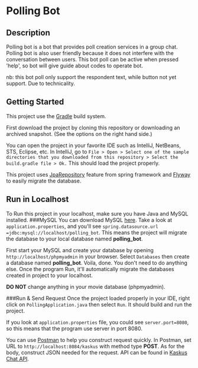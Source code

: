 # Polling Bot

## Description
Polling bot is a bot that provides poll creation services in a group chat. Polling bot is also user friendly because it does not interfere with the conversation between users. This bot poll can be active when pressed 'help', so bot will give guide about codes to operate bot.

nb: this bot poll only support the respondent text, while button not yet support. Due to technicality.
## Getting Started
This project use the [Gradle](https://spring.io/guides/gs/gradle/) build system.

First download the project by cloning this repository or downloading an archived snapshot. (See the options on the right hand side.)

You can open the project in your favorite IDE such as IntelliJ, NetBeans, STS, Eclipse, etc. In IntelliJ, go to ```File > Open > Select one of the sample directories that you downloaded from this repository > Select the build.gradle file > Ok.``` This should load the project properly.

This project uses [JpaRepository](http://docs.spring.io/spring-data/jpa/docs/1.3.0.RELEASE/reference/html/jpa.repositories.html) feature from spring framework and [Flyway](https://flywaydb.org) to easily migrate the database.

## Run in Localhost
To Run this project in your localhost, make sure you have Java and MySQL installed.
###MySQL
You can download MySQL [here](http://dev.mysql.com/downloads/). Take a look at ```application.properties```, and you'll see ```spring.datasource.url =jdbc:mysql://localhost/polling_bot```. This means the project will migrate the database to your local database named **polling_bot**.

First start your MySQL and create your database by opening ```http://localhost/phpmyadmin``` in your browser. Select ```Databases``` then create a database named **polling_bot**. Voila, done. You don't need to do anything else. Once the program Run, it'll automatically migrate the databases created in project to your localhost. 

**DO NOT** change anything in your movie database (phpmyadmin).

###Run & Send Request 
Once the project loaded properly in your IDE, right click on ```PollingApplication.java``` then select ```Run```. It should build and run the project. 

If you look at ```application.properties``` file, you could see ```server.port=8080```, so this means that the program use server in port 8080.

You can use [Postman](https://www.getpostman.com) to help you construct request quickly. In Postman, set URL to ```http://localhost:8084/kaskus``` with method type **POST**. As for the body, construct JSON needed for the request. API can be found in [Kaskus Chat API](http://slate.obrol.id/#introduction).
